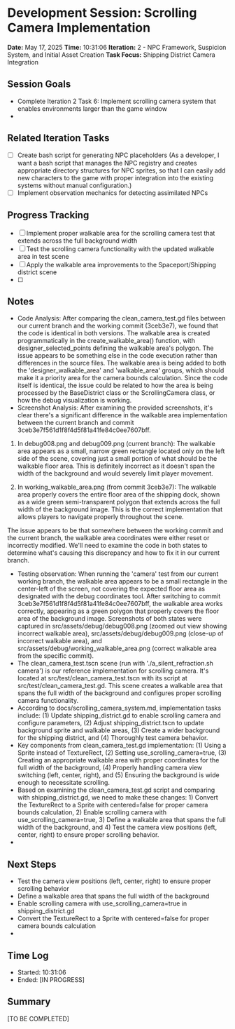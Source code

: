 # Development Session: Scrolling Camera Implementation
**Date:** May 17, 2025
**Time:** 10:31:06
**Iteration:** 2 - NPC Framework, Suspicion System, and Initial Asset Creation
**Task Focus:** Shipping District Camera Integration

## Session Goals
- Complete Iteration 2 Task 6: Implement scrolling camera system that enables environments larger than the game window
- 

## Related Iteration Tasks
- [ ] Create bash script for generating NPC placeholders (As a developer, I want a bash script that manages the NPC registry and creates appropriate directory structures for NPC sprites, so that I can easily add new characters to the game with proper integration into the existing systems without manual configuration.)
- [ ] Implement observation mechanics for detecting assimilated NPCs

## Progress Tracking
- [ ] Implement proper walkable area for the scrolling camera test that extends across the full background width
- [ ] Test the scrolling camera functionality with the updated walkable area in test scene
- [ ] Apply the walkable area improvements to the Spaceport/Shipping district scene
- [ ] 

## Notes
- Code Analysis: After comparing the clean_camera_test.gd files between our current branch and the working commit (3ceb3e7), we found that the code is identical in both versions. The walkable area is created programmatically in the create_walkable_area() function, with designer_selected_points defining the walkable area's polygon. The issue appears to be something else in the code execution rather than differences in the source files. The walkable area is being added to both the 'designer_walkable_area' and 'walkable_area' groups, which should make it a priority area for the camera bounds calculation. Since the code itself is identical, the issue could be related to how the area is being processed by the BaseDistrict class or the ScrollingCamera class, or how the debug visualization is working.
- Screenshot Analysis: After examining the provided screenshots, it's clear there's a significant difference in the walkable area implementation between the current branch and commit 3ceb3e7f561d1f8f4d5f81a41fe84c0ee7607bff.

1. In debug008.png and debug009.png (current branch): The walkable area appears as a small, narrow green rectangle located only on the left side of the scene, covering just a small portion of what should be the walkable floor area. This is definitely incorrect as it doesn't span the width of the background and would severely limit player movement.

2. In working_walkable_area.png (from commit 3ceb3e7): The walkable area properly covers the entire floor area of the shipping dock, shown as a wide green semi-transparent polygon that extends across the full width of the background image. This is the correct implementation that allows players to navigate properly throughout the scene.

The issue appears to be that somewhere between the working commit and the current branch, the walkable area coordinates were either reset or incorrectly modified. We'll need to examine the code in both states to determine what's causing this discrepancy and how to fix it in our current branch.
- Testing observation: When running the 'camera' test from our current working branch, the walkable area appears to be a small rectangle in the center-left of the screen, not covering the expected floor area as designated with the debug coordinates tool. After switching to commit 3ceb3e7f561d1f8f4d5f81a41fe84c0ee7607bff, the walkable area works correctly, appearing as a green polygon that properly covers the floor area of the background image. Screenshots of both states were captured in src/assets/debug/debug008.png (zoomed out view showing incorrect walkable area), src/assets/debug/debug009.png (close-up of incorrect walkable area), and src/assets/debug/working_walkable_area.png (correct walkable area from the specific commit).
- The clean_camera_test.tscn scene (run with './a_silent_refraction.sh camera') is our reference implementation for scrolling camera. It's located at src/test/clean_camera_test.tscn with its script at src/test/clean_camera_test.gd. This scene creates a walkable area that spans the full width of the background and configures proper scrolling camera functionality.
- According to docs/scrolling_camera_system.md, implementation tasks include: (1) Update shipping_district.gd to enable scrolling camera and configure parameters, (2) Adjust shipping_district.tscn to update background sprite and walkable areas, (3) Create a wider background for the shipping district, and (4) Thoroughly test camera behavior.
- Key components from clean_camera_test.gd implementation: (1) Using a Sprite instead of TextureRect, (2) Setting use_scrolling_camera=true, (3) Creating an appropriate walkable area with proper coordinates for the full width of the background, (4) Properly handling camera view switching (left, center, right), and (5) Ensuring the background is wide enough to necessitate scrolling.
- Based on examining the clean_camera_test.gd script and comparing with shipping_district.gd, we need to make these changes: 1) Convert the TextureRect to a Sprite with centered=false for proper camera bounds calculation, 2) Enable scrolling camera with use_scrolling_camera=true, 3) Define a walkable area that spans the full width of the background, and 4) Test the camera view positions (left, center, right) to ensure proper scrolling behavior.
- 

## Next Steps
- Test the camera view positions (left, center, right) to ensure proper scrolling behavior
- Define a walkable area that spans the full width of the background
- Enable scrolling camera with use_scrolling_camera=true in shipping_district.gd
- Convert the TextureRect to a Sprite with centered=false for proper camera bounds calculation
- 

## Time Log
- Started: 10:31:06
- Ended: [IN PROGRESS]

## Summary
[TO BE COMPLETED]
